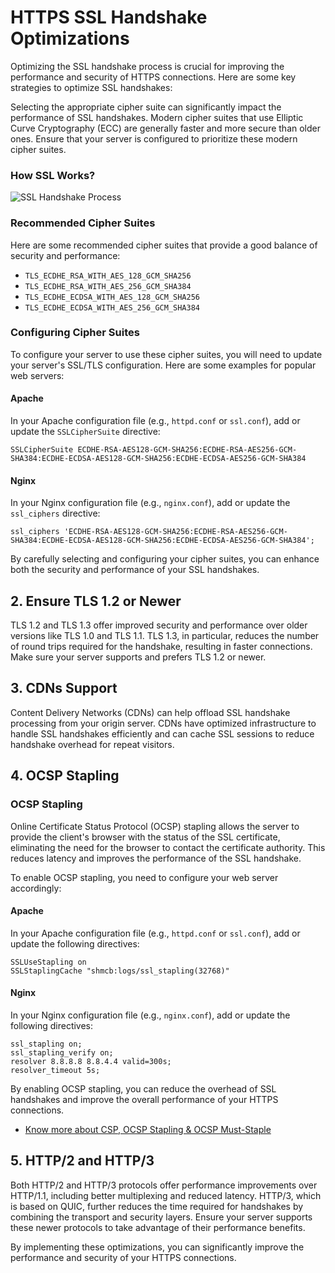 # HTTPS SSL Handshake Optimizations

Optimizing the SSL handshake process is crucial for improving the performance and security of HTTPS connections. Here are some key strategies to optimize SSL handshakes:

Selecting the appropriate cipher suite can significantly impact the performance of SSL handshakes. Modern cipher suites that use Elliptic Curve Cryptography (ECC) are generally faster and more secure than older ones. Ensure that your server is configured to prioritize these modern cipher suites.


### How SSL Works?

![SSL Handshake Process](https://substackcdn.com/image/fetch/w_1456,c_limit,f_webp,q_auto:good,fl_lossy/https%3A%2F%2Fsubstack-post-media.s3.amazonaws.com%2Fpublic%2Fimages%2Fed998b2e-fbc8-4c3c-b339-eca5abd85ce3_1289x1536.gif)

### Recommended Cipher Suites
Here are some recommended cipher suites that provide a good balance of security and performance:

- `TLS_ECDHE_RSA_WITH_AES_128_GCM_SHA256`
- `TLS_ECDHE_RSA_WITH_AES_256_GCM_SHA384`
- `TLS_ECDHE_ECDSA_WITH_AES_128_GCM_SHA256`
- `TLS_ECDHE_ECDSA_WITH_AES_256_GCM_SHA384`

### Configuring Cipher Suites
To configure your server to use these cipher suites, you will need to update your server's SSL/TLS configuration. Here are some examples for popular web servers:

#### Apache
In your Apache configuration file (e.g., `httpd.conf` or `ssl.conf`), add or update the `SSLCipherSuite` directive:
```
SSLCipherSuite ECDHE-RSA-AES128-GCM-SHA256:ECDHE-RSA-AES256-GCM-SHA384:ECDHE-ECDSA-AES128-GCM-SHA256:ECDHE-ECDSA-AES256-GCM-SHA384
```

#### Nginx
In your Nginx configuration file (e.g., `nginx.conf`), add or update the `ssl_ciphers` directive:
```
ssl_ciphers 'ECDHE-RSA-AES128-GCM-SHA256:ECDHE-RSA-AES256-GCM-SHA384:ECDHE-ECDSA-AES128-GCM-SHA256:ECDHE-ECDSA-AES256-GCM-SHA384';
```

By carefully selecting and configuring your cipher suites, you can enhance both the security and performance of your SSL handshakes.

## 2. Ensure TLS 1.2 or Newer
TLS 1.2 and TLS 1.3 offer improved security and performance over older versions like TLS 1.0 and TLS 1.1. TLS 1.3, in particular, reduces the number of round trips required for the handshake, resulting in faster connections. Make sure your server supports and prefers TLS 1.2 or newer.

## 3. CDNs Support
Content Delivery Networks (CDNs) can help offload SSL handshake processing from your origin server. CDNs have optimized infrastructure to handle SSL handshakes efficiently and can cache SSL sessions to reduce handshake overhead for repeat visitors.

## 4. OCSP Stapling
### OCSP Stapling
Online Certificate Status Protocol (OCSP) stapling allows the server to provide the client's browser with the status of the SSL certificate, eliminating the need for the browser to contact the certificate authority. This reduces latency and improves the performance of the SSL handshake.

To enable OCSP stapling, you need to configure your web server accordingly:

#### Apache
In your Apache configuration file (e.g., `httpd.conf` or `ssl.conf`), add or update the following directives:
```
SSLUseStapling on
SSLStaplingCache "shmcb:logs/ssl_stapling(32768)"
```

#### Nginx
In your Nginx configuration file (e.g., `nginx.conf`), add or update the following directives:
```
ssl_stapling on;
ssl_stapling_verify on;
resolver 8.8.8.8 8.8.4.4 valid=300s;
resolver_timeout 5s;
```

By enabling OCSP stapling, you can reduce the overhead of SSL handshakes and improve the overall performance of your HTTPS connections.

- [Know more about CSP, OCSP Stapling & OCSP Must-Staple](https://www.thesslstore.com/blog/ocsp-ocsp-stapling-ocsp-must-staple/)

## 5. HTTP/2 and HTTP/3
Both HTTP/2 and HTTP/3 protocols offer performance improvements over HTTP/1.1, including better multiplexing and reduced latency. HTTP/3, which is based on QUIC, further reduces the time required for handshakes by combining the transport and security layers. Ensure your server supports these newer protocols to take advantage of their performance benefits.

By implementing these optimizations, you can significantly improve the performance and security of your HTTPS connections.

